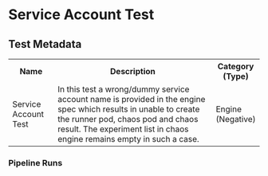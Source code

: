 # Service Account Test

## Test Metadata
<table>
    <tr>
        <th> Name </th>
        <th> Description </th>
        <th> Category <br>(Type) </th>
    </tr>
    <tr>
        <td> Service Account Test </td>
        <td>In this test a wrong/dummy service account name is provided in the engine spec which results in unable to create the runner pod, chaos pod and chaos result. The experiment list in chaos engine remains empty in such a case. </td>
        <td> Engine <br> (Negative) </td>
    </tr>
 </table>

### Pipeline Runs
 
